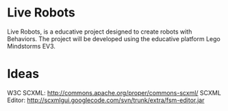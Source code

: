 Live Robots
==========
 
Live Robots, is a educative project designed to create robots with Behaviors.
The project will be developed using the educative platform Lego Mindstorms EV3.

Ideas
=====

W3C SCXML: http://commons.apache.org/proper/commons-scxml/
SCXML Editor: http://scxmlgui.googlecode.com/svn/trunk/extra/fsm-editor.jar



